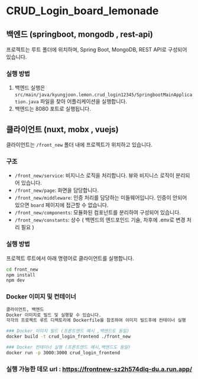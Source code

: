 # CRUD_Login_board_lemonade

## 백엔드 (springboot, mongodb , rest-api)

프로젝트는 루트 폴더에 위치하며, Spring Boot, MongoDB, REST API로 구성되어 있습니다.

### 실행 방법

1. 백엔드 실행은 `src/main/java/kyungjoon.lemon.crud_login12345/SpringbootMainApplication.java` 파일을 찾아 어플리케이션을 실행합니다.
2. 백엔드는 8080 포트로 실행됩니다.

## 클라이언트 (nuxt, mobx , vuejs)

클라이언트는 `/front_new` 폴더 내에 프로젝트가 위치하고 있습니다.

### 구조

- `/front_new/service`: 비지니스 로직을 처리합니다. 뷰와 비지니스 로직이 분리되어 있습니다.
- `/front_new/page`: 화면을 담당합니다.
- `/front_new/middleware`: 인증 처리를 담당하는 미들웨어입니다. 인증이 안되어 있으면 `board` 페이지에 접근할 수 없습니다.
- `/front_new/components`: 모듈화된 컴포넌트를 분리하여 구성되어 있습니다.
-  `/front_new/constants`: 상수 ( 백엔드의 엔드포인드 기술, 차후에 .env로 변경 처리 필요 )

### 실행 방법

프로젝트 루트에서 아래 명령어로 클라이언트를 실행합니다.

```bash
cd front_new
npm install
npm dev
```

### Docker 이미지 및 컨테이너
```bash
클라이언트, 백엔드 
Docker 이미지로 빌드 및 실행할 수 있습니다. 
각각의 프로젝트 루트 디렉토리에 Dockerfile을 참조하여 이미지 빌드후에 컨테이너 실행

### Docker 이미지 빌드 (프론트엔드 예시 ,백엔드도 동일)
docker build -t crud_login_frontend ./front_new

### Docker 컨테이너 실행 (프론트엔드 예시,백엔드도 동일)
docker run -p 3000:3000 crud_login_frontend
```

### 실행 가능한 데모 url : https://frontnew-sz2h574dlq-du.a.run.app/
 
 
